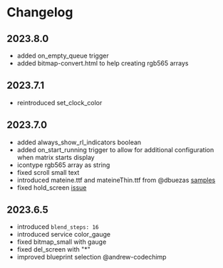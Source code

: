 # Changelog

## 2023.8.0

- added on_empty_queue trigger
- added bitmap-convert.html to help creating rgb565 arrays

## 2023.7.1

- reintroduced set_clock_color

## 2023.7.0

- added always_show_rl_indicators boolean
- added on_start_running trigger to allow for additional configuration when 
  matrix starts display
- icontype rgb565 array as string
- fixed scroll small text
- introduced mateine.ttf and mateineThin.ttf from @dbuezas [samples](https://github.com/lubeda/EspHoMaTriXv2/issues/63)
- fixed hold_screen [issue](https://github.com/lubeda/EspHoMaTriXv2/issues/58)

## 2023.6.5

- introduced `blend_steps: 16`
- introduced service color_gauge
- fixed bitmap_small with gauge
- fixed del_screen with "*"
- improved blueprint selection @andrew-codechimp
